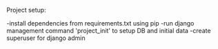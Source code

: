 Project setup:

-install dependencies from requirements.txt using pip
-run django management command 'project_init' to setup DB and initial data
-create superuser for django admin
